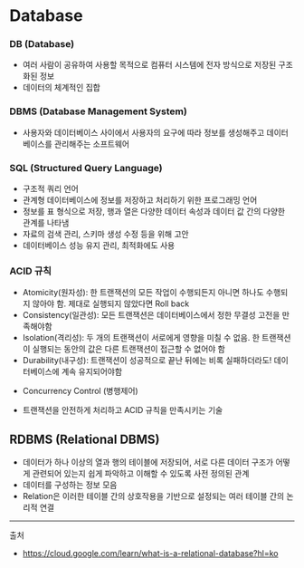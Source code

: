 # Database

### DB (Database)
- 여러 사람이 공유하여 사용할 목적으로 컴퓨터 시스템에 전자 방식으로 저장된 구조화된 정보
- 데이터의 체계적인 집합

### DBMS (Database Management System)
- 사용자와 데이터베이스 사이에서 사용자의 요구에 따라 정보를 생성해주고 데이터베이스를 관리해주는 소프트웨어

### SQL (Structured Query Language)
- 구조적 쿼리 언어
- 관계형 데이터베이스에 정보를 저장하고 처리하기 위한 프로그래밍 언어
- 정보를 표 형식으로 저장, 행과 열은 다양한 데이터 속성과 데이터 값 간의 다양한 관계를 나타냄
- 자료의 검색 관리, 스키마 생성 수정 등을 위해 고안
- 데이터베이스 성능 유지 관리, 최적화에도 사용


### ACID 규칙
- Atomicity(원자성): 한 트랜잭션의 모든 작업이 수행되든지 아니면 하나도 수행되지 않아야 함. 제대로 실행되지 않았다면 Roll back
- Consistency(일관성): 모든 트랜잭션은 데이터베이스에서 정한 무결성 고전을 만족해야함
- Isolation(격리성): 두 개의 트랜잭션이 서로에게 영향을 미칠 수 없음. 한 트랜잭션이 실행되는 동안의 값은 다른 트랜잭션이 접근할 수 없어야 함
- Durability(내구성): 트랜잭션이 성공적으로 끝난 뒤에는 비록 실패하더라도! 데이터베이스에 계속 유지되어야함

* Concurrency Control (병행제어)
- 트랜잭션을 안전하게 처리하고 ACID 규칙을 만족시키는 기술


## RDBMS (Relational DBMS)
- 데이터가 하나 이상의 열과 행의 테이블에 저장되어, 서로 다른 데이터 구조가 어떻게 관련되어 있는지 쉽게 파악하고 이해할 수 있도록 사전 정의된 관계
- 데이터를 구성하는 정보 모음
- Relation은 이러한 테이블 간의 상호작용을 기반으로 설정되는 여러 테이블 간의 논리적 연결



---

출처
- https://cloud.google.com/learn/what-is-a-relational-database?hl=ko